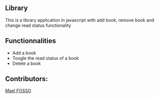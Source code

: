 ## Library
This is a library application in javascript with add book, remove book and change read status functionality

## Functionnalities
- Add a book
- Toogle the read status of a book
- Delete a book

## Contributors:
[Mael FOSSO](https://github.com/maelfosso)

